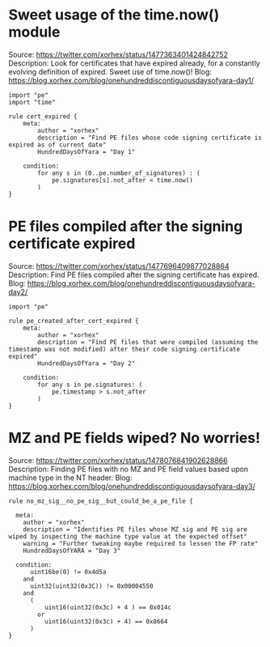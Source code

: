 # Sweet usage of the time.now() module

Source: https://twitter.com/xorhex/status/1477363401424842752
Description: Look for certificates that have expired already, for a constantly
evolving definition of expired. Sweet use of time.now()!
Blog: https://blog.xorhex.com/blog/onehundreddiscontiguousdaysofyara-day1/

```yara
import "pe"
import "time"

rule cert_expired {
    meta:
        author = "xorhex"
        description = "Find PE files whose code signing certificate is expired as of current date"
        HundredDaysOfYara = "Day 1"

    condition:
        for any s in (0..pe.number_of_signatures) : (
            pe.signatures[s].not_after < time.now()
        )
}
```

# PE files compiled after the signing certificate expired

Source: https://twitter.com/xorhex/status/1477696409877028864
Description: Find PE files compiled after the signing certificate has expired.
Blog: https://blog.xorhex.com/blog/onehundreddiscontiguousdaysofyara-day2/

```yara
import "pe"

rule pe_created_after_cert_expired {
    meta:
        author = "xorhex"
        description = "Find PE files that were compiled (assuming the timestamp was not modified) after their code signing certificate expired"
        HundredDaysOfYara = "Day 2"

    condition:
        for any s in pe.signatures: (
            pe.timestamp > s.not_after
        )
}
```

# MZ and PE fields wiped? No worries!

Source: https://twitter.com/xorhex/status/1478076841902628866
Description: Finding PE files with no MZ and PE field values based upon machine
type in the NT header.
Blog: https://blog.xorhex.com/blog/onehundreddiscontiguousdaysofyara-day3/

```yara
rule no_mz_sig__no_pe_sig__but_could_be_a_pe_file {

  meta:
    author = "xorhex"
    description = "Identifies PE files whose MZ sig and PE sig are wiped by inspecting the machine type value at the expected offset"
    warning = "Further tweaking maybe required to lessen the FP rate"
    HundredDaysOfYARA = "Day 3"

  condition:
      uint16be(0) != 0x4d5a
    and
      uint32(uint32(0x3C)) != 0x00004550
    and
      (
          uint16(uint32(0x3c) + 4 ) == 0x014c
        or
          uint16(uint32(0x3c) + 4) == 0x8664
      )
}
```
